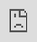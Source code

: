 ```yaml
---
tags:
  - acim
  - UI
  - cut
  - chainsaw-blade
  - fab
---
```


Here's the step-by-step guide on how to use augmented-carpentry with any circular saw to realize basic woodworking operations.

<div class="video-wrapper"><iframe src="https://player.vimeo.com/video/1068850648?h=c7dce822c4&amp;badge=0&amp;autopause=0&amp;title=0&amp;player_id=0&amp;app_id=58479" frameborder="0" allow="autoplay; fullscreen; picture-in-picture; clipboard-write; encrypted-media" style="position:absolute;top:0;left:0;width:100%;height:100%;"></iframe></div><script src="https://player.vimeo.com/api/player.js"></script>


<br>

# Step-by-step


<!-- Intro to UI and feedback components (pos, rot, depth) -->
<div class="sevinch-display-tutorial" markdown>
<figure markdown>
![Image title](../assets/images/woodworking/cut_chainsaw_ui.png)
</figure>
<div class="description" markdown>
The assistance interface for the chainsaw is composed by the following elements:

**a** - Feedback for balde position (in cm). The goal is to diminish the line length corresponding to the position error, to zero (green).

**b** - Feedback for blade rotation (in degrees). The goal is to diminish the line length corresponding to the angle error, to zero (green).

**c** - This is particular to the chainsaw feedback system. In order to obtain straight cuts both the base and tip of the chain needs to have equal heights. The yellow lines represent the distance to the bottom faces of bottom and tip blade. The idea is to have equidistant heights so that the two lines become green. The value `d:00` represents the shortest distances of both.

**d** - The blade projection on the bottom face.
</div>
</div>


<!-- Position: placing blade -->
<div class="sevinch-display-tutorial" markdown>
<figure markdown>
<div class="video-container">
    <iframe 
        src="https://player.vimeo.com/video/1068875476?h=f7f93dcf44&amp;background=1&amp;autopause=0&amp;loop=1&amp;autoplay=1&amp;muted=1&amp;controls=0&amp;title=0&amp;byline=0&amp;portrait=0" 
        frameborder="0" 
        allow="autoplay; fullscreen; picture-in-picture" 
        allowfullscreen>
    </iframe>
    <img 
        src="{{ config.site_url }}/assets/images/woodworking/frame-overlay.png"
        class="frame-overlay"
    />
    <img 
        src="{{ config.site_url }}/assets/images/woodworking/overlay_symbol_leftright.png"
        class="symbol-overlay"
    />
</div>
</figure>
<div class="description" markdown>
Adjust now the position (**a**) until the indicator becomes green.
</div>
</div>


<!-- Rotation: rotate blade -->
<div class="sevinch-display-tutorial" markdown>
<figure markdown>
<div class="video-container">
    <iframe 
        src="https://player.vimeo.com/video/1068880690?h=95fec4aad5&amp;background=1&amp;autopause=0&amp;loop=1&amp;autoplay=1&amp;muted=1&amp;controls=0&amp;title=0&amp;byline=0&amp;portrait=0" 
        frameborder="0" 
        allow="autoplay; fullscreen; picture-in-picture" 
        allowfullscreen>
    </iframe>
    <img 
        src="{{ config.site_url }}/assets/images/woodworking/frame-overlay.png"
        class="frame-overlay"
    />
    <img 
        src="{{ config.site_url }}/assets/images/woodworking/overlay_symbol_rotate.png"
        class="symbol-overlay"
    />
</div>
</figure>
<div class="description" markdown>
Adjust now the rotation (**b**) until the indicator becomes green.
</div>
</div>


<!-- Depth: adjust blade while cutting-->
<div class="sevinch-display-tutorial" markdown>
<figure markdown>
<div class="video-container">
    <iframe 
        src="https://player.vimeo.com/video/1068890700?h=aae78228dc&amp;background=1&amp;autopause=0&amp;loop=1&amp;autoplay=1&amp;muted=1&amp;controls=0&amp;title=0&amp;byline=0&amp;portrait=0" 
        frameborder="0" 
        allow="autoplay; fullscreen; picture-in-picture" 
        allowfullscreen>
    </iframe>
    <img 
        src="{{ config.site_url }}/assets/images/woodworking/frame-overlay.png"
        class="frame-overlay"
    />
    <img 
        src="{{ config.site_url }}/assets/images/woodworking/overlay_symbol_updow.png"
        class="symbol-overlay"
    />
</div>
</figure>
<div class="description" markdown>
You can now start the cut. Adjust the two ends (**c**) so that the blade is straight. Watch out the `d:00` when it gets to zero, the cut is done.
</div>
</div>


<!-- Do the second cut and fill the cuts in the middle, and set as done -->
<div class="sevinch-display-tutorial" markdown>
<figure markdown>
<div class="video-container">
    <iframe 
        src="https://player.vimeo.com/video/1068897985?h=3b964c7200&amp;player_id=0&amp;app_id=58479&amp;byline=0&amp;portrait=0" 
        frameborder="0" 
        allow="autoplay; fullscreen; picture-in-picture" 
        allowfullscreen>
    </iframe>
    <img 
        src="https://github.com/ibois-epfl/augmented-carpentry/blob/main/docs/assets/images/frame-overlay.png?raw=true"
        class="frame-overlay"
    />
</div>
</figure>
<div class="description" markdown>
Now you can do the other side of the cut and the multiple cuts in between the two ends without augmented feedback.
</div>
</div>


<!-- Clean and inspect the full cut -->
<div class="sevinch-display-tutorial" markdown>
<figure markdown>
<div class="video-container">
    <iframe 
        src="https://player.vimeo.com/video/1068899592?h=3e8f0602ee&amp;loop=1&amp;autoplay=1&amp;muted=1&amp;controls=0&amp;title=0&amp;byline=0&amp;portrait=0" 
        frameborder="0" 
        allow="autoplay; fullscreen; picture-in-picture" 
        allowfullscreen>
    </iframe>
    <img 
        src="{{ config.site_url }}/assets/images/woodworking/frame-overlay.png"
        class="frame-overlay"
    />
</div>
</figure>
<div class="description" markdown>
Once done, you can inspect the full cut with the augmented overlay.
</div>
</div>





<!-- hint: example of single end cut -->
!!! cut-joint "Butt joint"
    <div class="sevinch-display-tutorial" markdown>
    <figure markdown>
    ![Image title](../assets/images/woodworking/cut_chainsaw_buttjoint_ui.png)
    </figure>
    <div class="admonition-seveinch-desc" markdown>
    For end half-lap joints, the feedback elements are the same as for cross-lap joints. The difference is that the blade will be guided to the end of the cut, and the cut will be done only on one side of the timber.

    **a** - bounding box boundaries

    **b** - chainsaw blade's axis

    **c** - chainsaw blade's thickness

    **d** - joint 3D visualization. This can be particularly useful for having a better understanding of the joint's geometry and the blade's position during the cut.

    **e** - move the 3D view

    **f** - zoom the 3D view

    **g** - selected fix orthographic view
    </div>
    </div>

    <div class="sevinch-display-tutorial" markdown>
    <figure markdown>
    <div class="video-container">
        <iframe 
            src="https://player.vimeo.com/video/1068903814?h=b4005903e1&amp;player_id=0&amp;app_id=58479&amp;byline=0&amp;portrait=0" 
            frameborder="0" 
            allow="autoplay; fullscreen; picture-in-picture" 
            allowfullscreen>
        </iframe>
        <img 
            src="https://github.com/ibois-epfl/augmented-carpentry/blob/main/docs/assets/images/frame-overlay.png?raw=true"
            class="frame-overlay"
        />
    </div>
    </figure>
    <div class="admonition-seveinch-desc" markdown>
    The system guides you to the end of the single one-face cut. Make sure to keep the position and rotation values green all along.
    </div>
    </div>

!!! danger "Double inclined cuts"
    <div class="sevinch-display-tutorial" markdown>
    <figure markdown>
    <div class="video-container">
        <iframe 
            src="https://player.vimeo.com/video/1068924530?h=01b80be6ce&amp;player_id=0&amp;app_id=58479&amp;byline=0&amp;portrait=0" 
            frameborder="0" 
            allow="autoplay; fullscreen; picture-in-picture" 
            allowfullscreen>
        </iframe>
        <img 
            src="https://github.com/ibois-epfl/augmented-carpentry/blob/main/docs/assets/images/frame-overlay.png?raw=true"
            class="frame-overlay"
        />
    </div>
    </figure>
    <div class="admonition-seveinch-desc" markdown>
    For double inclined cuts, the rotation feedback will not guide all degrees of freedom. The two degrees of freedom for the rotation will be merged into the same feedback. React intuitivly to the feedback and adjust the rotation until the indicator becomes green.
    </div>
    </div>
    <br>